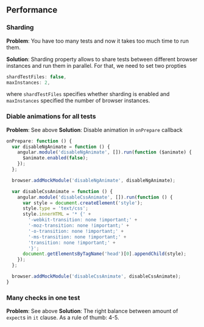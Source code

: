 ## Performance

### Sharding
**Problem**: You have too many tests and now it takes too much time to run them.

**Solution**: Sharding property allows to share tests between different browser instances and run them in parallel. For that, we need to set two propties 
```js
shardTestFiles: false,
maxInstances: 2,
```
where `shardTestFiles` specifies whether sharding is enabled and `maxInstances` specified the number of browser instances.

### Diable animations for all tests
**Problem**: See above
**Solution**: Disable animation in `onPrepare` callback

```js
onPrepare: function () {
  var disableNgAnimate = function () {
    angular.module('disableNgAnimate', []).run(function ($animate) {
      $animate.enabled(false);
    });
  };

  browser.addMockModule('disableNgAnimate', disableNgAnimate);

  var disableCssAnimate = function () {
    angular.module('disableCssAnimate', []).run(function () {
      var style = document.createElement('style');
      style.type = 'text/css';
      style.innerHTML = '* {' +
        '-webkit-transition: none !important;' +
        '-moz-transition: none !important;' +
        '-o-transition: none !important;' +
        '-ms-transition: none !important;' +
        'transition: none !important;' +
        '}';
      document.getElementsByTagName('head')[0].appendChild(style);
    });
  };

  browser.addMockModule('disableCssAnimate', disableCssAnimate);
}
```

### Many checks in one test
**Problem**: See above
**Solution**: The right balance between amount of `expect`s in `it` clause. As a rule of thumb: 4-5.